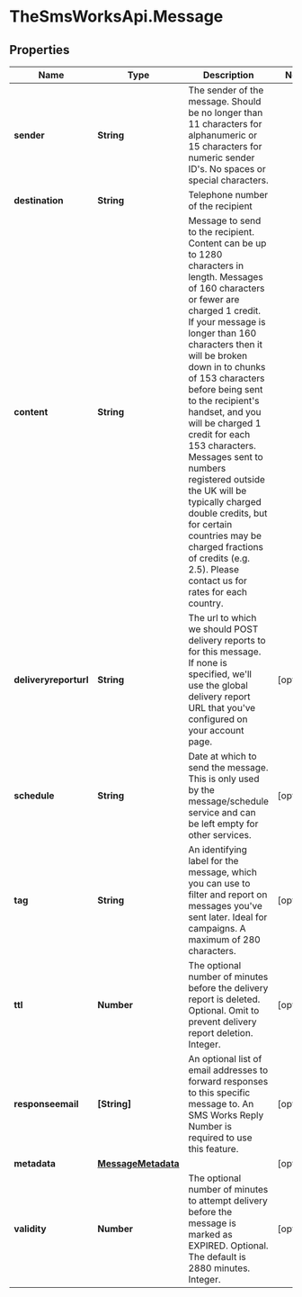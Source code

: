 # TheSmsWorksApi.Message

## Properties

Name | Type | Description | Notes
------------ | ------------- | ------------- | -------------
**sender** | **String** | The sender of the message. Should be no longer than 11 characters for alphanumeric or 15 characters for numeric sender ID&#39;s. No spaces or special characters. | 
**destination** | **String** | Telephone number of the recipient | 
**content** | **String** | Message to send to the recipient. Content can be up to 1280 characters in length. Messages of 160 characters or fewer are charged 1 credit. If your message is longer than 160 characters then it will be broken down in to chunks of 153 characters before being sent to the recipient&#39;s handset, and you will be charged 1 credit for each 153 characters. Messages sent to numbers registered outside the UK will be typically charged double credits, but for certain countries may be charged fractions of credits (e.g. 2.5). Please contact us for rates for each country. | 
**deliveryreporturl** | **String** | The url to which we should POST delivery reports to for this message. If none is specified, we&#39;ll use the global delivery report URL that you&#39;ve configured on your account page. | [optional] 
**schedule** | **String** | Date at which to send the message. This is only used by the message/schedule service and can be left empty for other services. | [optional] 
**tag** | **String** | An identifying label for the message, which you can use to filter and report on messages you&#39;ve sent later. Ideal for campaigns. A maximum of 280 characters. | [optional] 
**ttl** | **Number** | The optional number of minutes before the delivery report is deleted. Optional. Omit to prevent delivery report deletion. Integer. | [optional] 
**responseemail** | **[String]** | An optional list of email addresses to forward responses to this specific message to. An SMS Works Reply Number is required to use this feature. | [optional] 
**metadata** | [**MessageMetadata**](MessageMetadata.md) |  | [optional] 
**validity** | **Number** | The optional number of minutes to attempt delivery before the message is marked as EXPIRED. Optional. The default is 2880 minutes. Integer. | [optional] 


